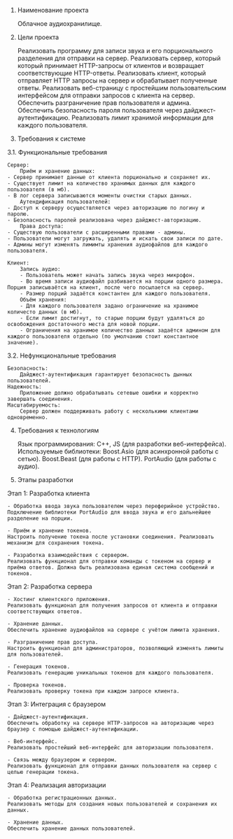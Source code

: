 1. Наименование проекта

     Облачное аудиохранилище.  

2. Цели проекта

     Реализовать программу для записи звука и его порционального разделения для отправки на сервер.
     Реализовать сервер, который который принимает HTTP-запросы от клиентов и возвращает соответствующие HTTP-ответы.
     Реализовать клиент, который отправляет HTTP запросы на сервер и обрабатывает полученные ответы.
     Реализовать веб-страницу с простейшим пользовательским интерфейсом для отправки запросов с клиента на сервер.
     Обеспечить разграничение прав пользователя и админа.
     Обеспечить безопасность пароля пользователя через дайджест-аутентификацию.
     Реализовать лимит хранимой информации для каждого пользователя.
	
3. Требования к системе

3.1. Функциональные требования

    Сервер:
        Приём и хранение данных:
	- Сервер принимает данные от клиента порционально и сохраняет их.
	- Существует лимит на количество хранимых данных для каждого пользователя (в мб).
	- В лог сервера записываются моменты очистки старых данных.
	    Аутендификация пользователей:
	- Доступ к серверу осуществляется через авторизацию по логину и паролю.
	- Безопасность паролей реализована через дайджест-авторизацию.
	    Права доступа:
	- Существую пользователи с расширенными правами - админы.
	- Пользователи могут загружать, удалять и искать свои записи по дате. 
	- Админы могут изменять лимимты хранения аудиофайлов для каждого пользователя.

    Клиент:
	    Запись аудио:
        - Пользователь может начать запись звука через микрофон.
        - Во время записи аудиофайл разбивается на порции одного размера. Порция записываётся на клиент, после чего посылается на сервер.
        - Размер порций задаётся константен для каждого пользователя.
        Объём хранения:
	    - Для каждого пользователя задано ограничение на хранимое количесто данных (в мб).
	    - Если лимит достигнут, то старые порции будут удаляться до освобождения достаточного места для новой порции.
	    - Ограничения на хранимое количество данных задаётся админом для каждого пользователя отдельно (по умолчанию стоит константное значение).


3.2. Нефункциональные требования

    Безопасность:
	    Дайджест-аутентификация гарантирует безопасность дынных пользователей.
    Надежность:
        Приложение должно обрабатывать сетевые ошибки и корректно завершать соединения.
    Масштабируемость:
        Сервер должен поддерживать работу с несколькими клиентами одновременно.

4. Требования к технологиям

    Язык программирования: C++, JS (для разработки веб-интерфейса).
    Используемые библиотеки:
        Boost.Asio (для асинхронной работы с сетью).
        Boost.Beast (для работы с HTTP).
   	    PortAudio (для работы с аудио).

5. Этапы разработки
	
Этап 1: Разработка клиента

    - Обработка ввода звука пользователем через переферийное устройство.
    Подключение библиотеки PortAudio для ввода звука и его дальнейшее разделение на порции.

    - Приём и хранение токенов.
    Настроить получение токена после установки соединения. Реализовать механизм для сохранения токена.

    - Разработка взаимодействия с сервером.
    Реализовать функционал для отправки команды с токеном на сервер и приёма ответов. Должна быть реализована единая система сообщений и токенов.
    
Этап 2: Разработка сервера

    - Хостинг клиентского приложения.
    Реализовать функционал для получения запросов от клиента и отправки соответствующих ответов.

    - Хранение данных.
    Обеспечить хранение аудиофайлов на сервере с учётом лимита хранения.

    - Разграничение прав доступа.
    Настроить функционал для администраторов, позволяющий изменять лимиты для пользователей.

    - Генерация токенов.
    Реализовать генерацию уникальных токенов для каждого пользователя.

    - Проверка токенов.
    Реализовать проверку токена при каждом запросе клиента.

Этап 3: Интеграция с браузером

    - Дайджест-аутентификация.
    Обеспечить обработку на сервере HTTP-запросов на авторизацию через браузер с помощью дайджест-аутентификации.

    - Веб-интерфейс.
    Реализовать простейший веб-интерфейс для авторизации пользователя.

    - Связь между браузером и сервером.
    Реализовать функционал для отправки данных пользователя на сервер с целью генерации токена.

Этап 4: Реализация авторизации

    - Обработка регистрационных данных.
    Реализовать методы для создания новых пользователей и сохранения их данных.

    - Хранение данных.
    Обеспечить хранение данных пользователей. 

